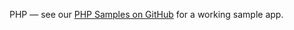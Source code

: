 PHP &mdash; see our [PHP Samples on GitHub](https://github.com/okta/samples-php/tree/develop/okta-hosted-login) for a working sample app.